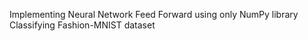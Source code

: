 Implementing Neural Network Feed Forward using only NumPy library
Classifying Fashion-MNIST dataset
